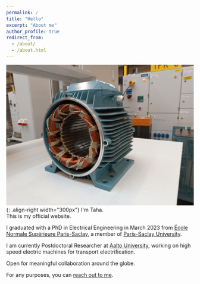 ```yaml
---
permalink: /
title: "Hello"
excerpt: "About me"
author_profile: true
redirect_from: 
  - /about/
  - /about.html
---
```



![Illustration of electric machines](/images/homepage_electric_machines.png){: .align-right width="300px"}
I'm Taha.  
This is my official website.  

I graduated with a PhD in Electrical Engineering in March 2023 from <a href="https://ens-paris-saclay.fr/en" target="_blank">École Normale Supérieure Paris-Saclay</a>, a member of <a href="https://www.universite-paris-saclay.fr/en" target="_blank">Paris-Saclay University</a>.

I am currently Postdoctoral Researcher at <a href="https://www.aalto.fi/en" target="_blank">Aalto University</a>, working on high speed electric machines for transport electrification.

Open for meaningful collaboration around the globe.

For any purposes, you can <a href="mailto:taha.elhajji@gmail.com">reach out to me</a>.


